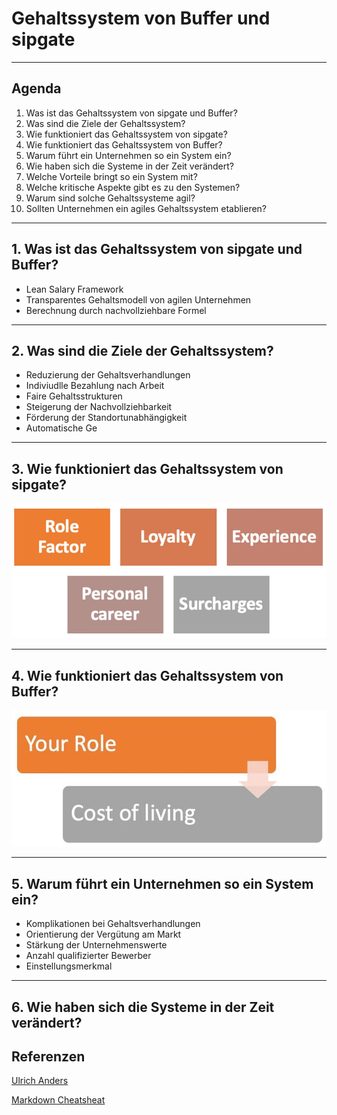 # Gehaltssystem von Buffer und sipgate

---

## Agenda

1. Was ist das Gehaltssystem von sipgate und Buffer?
1. Was sind die Ziele der Gehaltssystem?
1. Wie funktioniert das Gehaltssystem von sipgate?
1. Wie funktioniert das Gehaltssystem von Buffer?
1. Warum führt ein Unternehmen so ein System ein?
1. Wie haben sich die Systeme in der Zeit verändert?
1. Welche Vorteile bringt so ein System mit?
1. Welche kritische Aspekte gibt es zu den Systemen?
1. Warum sind solche Gehaltssysteme agil?
1. Sollten Unternehmen ein agiles Gehaltssystem etablieren?

---

## 1. Was ist das Gehaltssystem von sipgate und Buffer?

- Lean Salary Framework
- Transparentes Gehaltsmodell von agilen Unternehmen
- Berechnung durch nachvollziehbare Formel

---

## 2. Was sind die Ziele der Gehaltssystem?

- Reduzierung der Gehaltsverhandlungen
- Indiviudlle Bezahlung nach Arbeit
- Faire Gehaltsstrukturen
- Steigerung der Nachvollziehbarkeit
- Förderung der Standortunabhängigkeit
- Automatische Ge

---

## 3. Wie funktioniert das Gehaltssystem von sipgate?

![Alt text](<AO Bild1.jpg>)

---

## 4. Wie funktioniert das Gehaltssystem von Buffer?

![Alt text](<AO Bild2.jpg>)

---

## 5. Warum führt ein Unternehmen so ein System ein?

- Komplikationen bei Gehaltsverhandlungen
- Orientierung der Vergütung am Markt
- Stärkung der Unternehmenswerte
- Anzahl qualifizierter Bewerber
- Einstellungsmerkmal

---

## 6. Wie haben sich die Systeme in der Zeit verändert?

## Referenzen

[Ulrich Anders](https://ulrich-anders.eu)

[Markdown Cheatsheat](https://github.com/adam-p/markdown-here/wiki/Markdown-Cheatsheet#headers)

